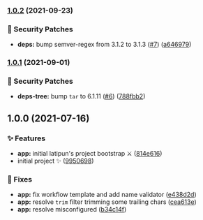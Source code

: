 ### [1.0.2](https://github.com/latipun7/generator-latipun/compare/v1.0.1...v1.0.2) (2021-09-23)

### 🔐 Security Patches

- **deps:** bump semver-regex from 3.1.2 to 3.1.3 ([#7](https://github.com/latipun7/generator-latipun/issues/7)) ([a646979](https://github.com/latipun7/generator-latipun/commit/a6469798ba34f429d9ef7bada36323d8db1d410f))

### [1.0.1](https://github.com/latipun7/generator-latipun/compare/v1.0.0...v1.0.1) (2021-09-01)

### 🔐 Security Patches

- **deps-tree:** bump `tar` to 6.1.11 ([#6](https://github.com/latipun7/generator-latipun/issues/6)) ([788fbb2](https://github.com/latipun7/generator-latipun/commit/788fbb2bc5ebebcecbf96cb3fc143b6abf9bcf95))

## 1.0.0 (2021-07-16)

### ✨ Features

- **app:** initial latipun's project bootstrap ⚔ ([814e616](https://github.com/latipun7/generator-latipun/commit/814e61644a45bf85d8271b92e6ed03e7ceb41b40))
- initial project ✨ ([9950698](https://github.com/latipun7/generator-latipun/commit/99506981c1e620b65d1f532cd292a5ccbcd78a58))

### 🐛 Fixes

- **app:** fix workflow template and add name validator ([e438d2d](https://github.com/latipun7/generator-latipun/commit/e438d2da89d6aece7daadc0e7d2e5514d3441abb))
- **app:** resolve `trim` filter trimming some trailing chars ([cea613e](https://github.com/latipun7/generator-latipun/commit/cea613edc05eff94bed5124717af84619b35f5ba))
- **app:** resolve misconfigured ([b34c14f](https://github.com/latipun7/generator-latipun/commit/b34c14f8640bd28eef055a59b5350687b9d5712e))
